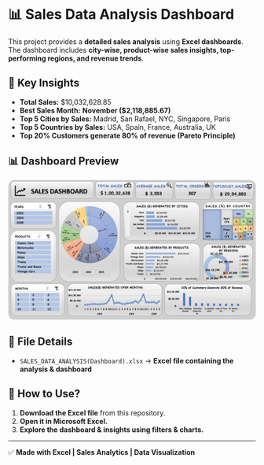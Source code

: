 # 📊 Sales Data Analysis Dashboard  

This project provides a **detailed sales analysis** using **Excel dashboards**.  
The dashboard includes **city-wise, product-wise sales insights, top-performing regions, and revenue trends**.  

## 📌 Key Insights  
- **Total Sales:** $10,032,628.85  
- **Best Sales Month:** **November ($2,118,885.67)**  
- **Top 5 Cities by Sales:** Madrid, San Rafael, NYC, Singapore, Paris  
- **Top 5 Countries by Sales:** USA, Spain, France, Australia, UK  
- **Top 20% Customers generate 80% of revenue (Pareto Principle)**  

## 📊 Dashboard Preview  
![Dashboard](sales_dashboard.png)  

## 📂 File Details  
- `SALES_DATA_ANALYSIS(Dashboard).xlsx` → **Excel file containing the analysis & dashboard**  

## 🚀 How to Use?  
1. **Download the Excel file** from this repository.  
2. **Open it in Microsoft Excel.**  
3. **Explore the dashboard & insights using filters & charts.**  

---
✅ **Made with Excel | Sales Analytics | Data Visualization**
